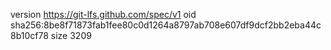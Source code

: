 version https://git-lfs.github.com/spec/v1
oid sha256:8be8f71873fab1fee80c0d1264a8797ab708e607df9dcf2bb2eba44c8b10cf78
size 3209

